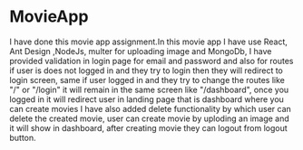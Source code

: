 # MovieApp

I have done this movie app assignment.In this movie app I have use React, Ant Design ,NodeJs, multer for
uploading image and MongoDb, I have provided validation in login page for email and
password and also for routes if user is does not logged in and they try to login then they will redirect to login screen,
same if user logged in and they try to change the routes like "/" or "/login" it will remain in the same screen like "/dashboard",
once you logged in it will redirect user in landing page that is dashboard where you can create movies I have also added delete functionality
by which user can delete the created movie, user can create movie by uploding an image and it will show in dashboard,
after creating movie they can logout from logout button.
